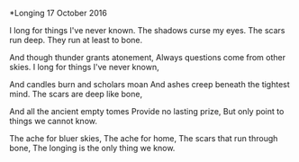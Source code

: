 *Longing
17 October 2016

I long for things I've never known.
The shadows curse my eyes.
The scars run deep. They run at least to bone.

And though thunder grants atonement,
Always questions come from other skies.
I long for things I've never known,

And candles burn and scholars moan
And ashes creep beneath the tightest mind.
The scars are deep like bone,

And all the ancient empty tomes
Provide no lasting prize,
But only point to things we cannot know.

The ache for bluer skies,
The ache for home,
The scars that run through bone,
The longing is the only thing we know. 
